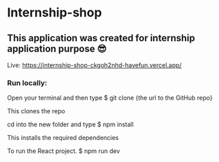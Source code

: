 # Internship-shop

## This application was created for internship application purpose 😎

Live: https://internship-shop-ckgoh2nhd-havefun.vercel.app/

### Run locally:
Open your terminal and then type
$ git clone {the url to the GitHub repo}

This clones the repo

cd into the new folder and type
$ npm install

This installs the required dependencies

To run the React project. $ npm run dev
